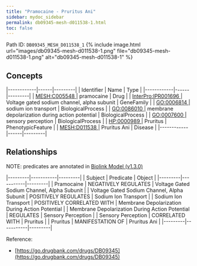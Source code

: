 ```yaml
---
title: "Pramocaine - Pruritus Ani"
sidebar: mydoc_sidebar
permalink: db09345-mesh-d011538-1.html
toc: false 
---
```



Path ID: `DB09345_MESH_D011538_1`
{% include image.html url="images/db09345-mesh-d011538-1.png" file="db09345-mesh-d011538-1.png" alt="db09345-mesh-d011538-1" %}

## Concepts

|------------|------|---------|
| Identifier | Name | Type    |
|------------|------|---------|
| <a href="https://identifiers.org/MESH:C005548">MESH:C005548 </a> | pramocaine | Drug |
| <a href="https://identifiers.org/InterPro:IPR001696">InterPro:IPR001696 </a> | Voltage gated sodium channel, alpha subunit | GeneFamily |
| <a href="https://identifiers.org/GO:0006814">GO:0006814 </a> | sodium ion transport | BiologicalProcess |
| <a href="https://identifiers.org/GO:0086010">GO:0086010 </a> | membrane depolarization during action potential | BiologicalProcess |
| <a href="https://identifiers.org/GO:0007600">GO:0007600 </a> | sensory perception | BiologicalProcess |
| <a href="https://identifiers.org/HP:0000989">HP:0000989 </a> | Pruritus | PhenotypicFeature |
| <a href="https://identifiers.org/MESH:D011538">MESH:D011538 </a> | Pruritus Ani | Disease |
|------------|------|---------|

## Relationships


NOTE: predicates are annotated in <a href="https://github.com/biolink/biolink-model/releases/tag/v1.3.0">Biolink Model (v1.3.0)</a>

|---------|-----------|---------|
| Subject | Predicate | Object  |
|---------|-----------|---------|
| Pramocaine | NEGATIVELY REGULATES | Voltage Gated Sodium Channel, Alpha Subunit |
| Voltage Gated Sodium Channel, Alpha Subunit | POSITIVELY REGULATES | Sodium Ion Transport |
| Sodium Ion Transport | POSITIVELY CORRELATED WITH | Membrane Depolarization During Action Potential |
| Membrane Depolarization During Action Potential | REGULATES | Sensory Perception |
| Sensory Perception | CORRELATED WITH | Pruritus |
| Pruritus | MANIFESTATION OF | Pruritus Ani |
|---------|-----------|---------|

Reference: 
  - [https://go.drugbank.com/drugs/DB09345](https://go.drugbank.com/drugs/DB09345)
